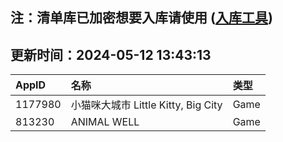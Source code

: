 ## 注：清单库已加密想要入库请使用 ([入库工具](https://github.com/BlankTMing/ManifestAutoUpdate/releases))

## 更新时间：2024-05-12 13:43:13
| AppID | 名称 | 类型  |
| :-------------------- | :----------------------------- | :----------- |
| 1177980 | 小猫咪大城市 Little Kitty, Big City| Game |
| 813230 | ANIMAL WELL| Game |
